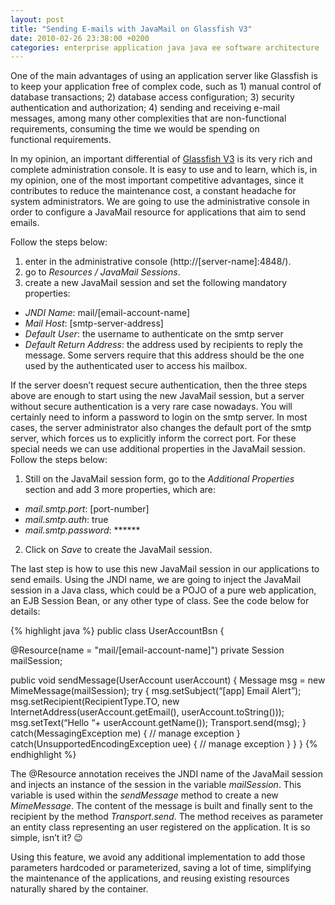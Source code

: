 ```yaml
---
layout: post
title: "Sending E-mails with JavaMail on Glassfish V3"
date: 2010-02-26 23:38:00 +0200
categories: enterprise application java java ee software architecture
---
```


One of the main advantages of using an application server like Glassfish is to keep your application free of complex code, such as 1) manual control of database transactions; 2) database access configuration; 3) security authentication and authorization; 4) sending and receiving e-mail messages, among many other complexities that are non-functional requirements, consuming the time we would be spending on functional requirements.

In my opinion, an important differential of <a href="http://glassfish.dev.java.net/">Glassfish V3</a> is its very rich and complete administration console. It is easy to use and to learn, which is, in my opinion, one of the most important competitive advantages, since it contributes to reduce the maintenance cost, a constant headache for system administrators. We are going to use the administrative console in order to configure a JavaMail resource for applications that aim to send emails</b>.

Follow the steps below:

1. enter in the administrative console (http://[server-name]:4848/).
2. go to <i>Resources / JavaMail Sessions</i>.
3. create a new JavaMail session and set the following mandatory properties:
  - <i>JNDI Name</i>: mail/[email-account-name]
  - <i>Mail Host</i>: [smtp-server-address]
  - <i>Default User</i>: the username to authenticate on the smtp server
  - <i>Default Return Address</i>: the address used by recipients to reply the message. Some servers require that this address should be the one used by the authenticated user to access his mailbox.

If the server doesn’t request secure authentication, then the three steps above are enough to start using the new JavaMail session, but a server without secure authentication is a very rare case nowadays. You will certainly need to inform a password to login on the smtp server. In most cases, the server administrator also changes the default port of the smtp server, which forces us to explicitly inform the correct port. For these special needs we can use additional properties in the JavaMail session. Follow the steps below:

1. Still on the JavaMail session form, go to the <i>Additional Properties</i> section and add 3 more properties, which are:
  - <i>mail.smtp.port</i>: [port-number]
  - <i>mail.smtp.auth</i>: true
  - <i>mail.smtp.password</i>: ******
2. Click on <i>Save</i> to create the JavaMail session.

The last step is how to use this new JavaMail session in our applications to send emails. Using the JNDI name, we are going to inject the JavaMail session in a Java class, which could be a POJO of a pure web application, an EJB Session Bean, or any other type of class. See the code below for details:

{% highlight java %}
public class UserAccountBsn {

  @Resource(name = "mail/[email-account-name]")
  private Session mailSession;

  public void sendMessage(UserAccount userAccount) {
    Message msg = new MimeMessage(mailSession);
    try {
      msg.setSubject(“[app] Email Alert”);
      msg.setRecipient(RecipientType.TO,
        new InternetAddress(userAccount.getEmail(),
        userAccount.toString()));
      msg.setText(“Hello “+ userAccount.getName());
      Transport.send(msg);
    } catch(MessagingException me) {
      // manage exception
    } catch(UnsupportedEncodingException uee) {
      // manage exception
    }
  }
}
{% endhighlight %}

The @Resource annotation receives the JNDI name of the JavaMail session and injects an instance of the session in the variable <i>mailSession</i>. This variable is used within the <i>sendMessage</i> method to create a new <i>MimeMessage</i>. The content of the message is built and finally sent to the recipient by the method <i>Transport.send</i>. The method receives as parameter an entity class representing an user registered on the application. It is so simple, isn’t it? 😉

Using this feature, we avoid any additional implementation to add those parameters hardcoded or parameterized, saving a lot of time, simplifying the maintenance of the applications, and reusing existing resources naturally shared by the container.
